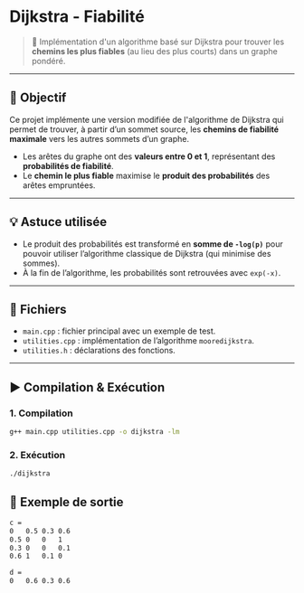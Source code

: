 # Dijkstra - Fiabilité

> 🧠 Implémentation d'un algorithme basé sur Dijkstra pour trouver les **chemins les plus fiables** (au lieu des plus courts) dans un graphe pondéré.

---

## 📌 Objectif

Ce projet implémente une version modifiée de l'algorithme de Dijkstra qui permet de trouver, à partir d’un sommet source, les **chemins de fiabilité maximale** vers les autres sommets d’un graphe.

- Les arêtes du graphe ont des **valeurs entre 0 et 1**, représentant des **probabilités de fiabilité**.
- Le **chemin le plus fiable** maximise le **produit des probabilités** des arêtes empruntées.

---

## 💡 Astuce utilisée

- Le produit des probabilités est transformé en **somme de `-log(p)`** pour pouvoir utiliser l’algorithme classique de Dijkstra (qui minimise des sommes).
- À la fin de l’algorithme, les probabilités sont retrouvées avec `exp(-x)`.

---

## 📁 Fichiers

- `main.cpp` : fichier principal avec un exemple de test.
- `utilities.cpp` : implémentation de l’algorithme `mooredijkstra`.
- `utilities.h` : déclarations des fonctions.

---

## ▶️ Compilation & Exécution

### 1. Compilation

```bash
g++ main.cpp utilities.cpp -o dijkstra -lm

```


### 2. Exécution

```bash
./dijkstra

```


## 🧪 Exemple de sortie

```bash
c = 
0	0.5	0.3	0.6
0.5	0	0	1
0.3	0	0	0.1
0.6	1	0.1	0

d = 
0	0.6	0.3	0.6
```
